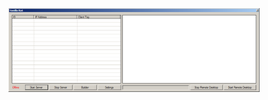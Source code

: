 ![Screenshot](https://raw.githubusercontent.com/Cryakl/Ultimate-RAT-Collection/refs/heads/main/VanillaRat/Vanilla%20Rat%20V1.0/Screenshot.png)
